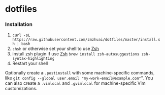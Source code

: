 # dotfiles

### Installation

1. `curl -sL https://raw.githubusercontent.com/zmzhuai/dotfiles/master/install.sh | bash`
2. `chsh` or otherwise set your shell to use [Zsh](http://www.zsh.org/)
3. install zsh plugin if use [Zsh](http://www.zsh.org/) `brew install zsh-autosuggestions zsh-syntax-highlighting`
4. Restart your shell

Optionally create a `.postinstall` with some machine-specific commands, like `git config --global user.email "my-work-email@example.com"`". You can also create a `.vimlocal` and `.gvimlocal` for machine-specific Vim customizations.
